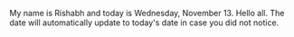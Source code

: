 My name is Rishabh and today is Wednesday, November 13. Hello all. The date will automatically update to today's date in case you did not notice.
